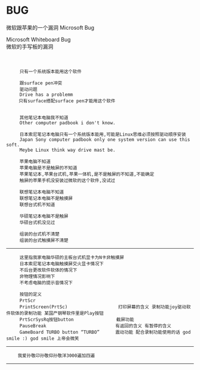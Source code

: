 # BUG
微软跟苹果的一个漏洞 Microsoft Bug


Microsoft Whiteboard Bug         </br>
微软的手写板的漏洞　　　　　　　　　</br>

　　
  
  
         只有一个系统版本能用这个软件
          
         跟surface pen冲突
         驱动问题
         Drive has a problemm
       　只有surface搭配surface pen才能用这个软件
         
         
         其他笔记本电脑我不知道
         Other computer padbook i don't know.
         
         日本索尼笔记本电脑只有一个系统版本能用,可能是Linux思维必须按照驱动顺序安装
         Japan Sony computer padbook only one system version can use this soft.
         Meybe Linux think way drive mast be.
         
         苹果电脑不知道
         苹果电脑是不是触屏的不知道
         苹果笔记本,苹果台式机,苹果一体机,是不是触屏的不知道,不能确定
         触屏的苹果手机没安装过微软的这个软件,没试过
         
         联想笔记本电脑不知道
         联想笔记本电脑不是触摸屏
         联想台式机不知道
         
         华硕笔记本电脑不是触屏
         华硕台式机没见过
         
         组装的台式机不清楚
         组装的台式触摸屏不清楚

----------

         这里指我家电脑华硕的主板台式机显卡为N卡非触摸屏
         日本索尼笔记本电脑触摸屏交火显卡情况下
         不后台更改软件软体的情况下
         非物理情况影响下
         不考虑电脑的提示音情况下
         
         按钮的定义
         PrtScr　　　　　　　　　　　　　　　　　
         PrintScreen(PrtSc)                   打印屏幕的含义 录制功能joy驱动软件软体的录制功能 某国产钢琴软件里是Play按钮
         PrtScrSysRq按钮button                截屏功能
         PauseBreak                          有返回的含义 有暂停的含义
         GameBoard TURBO button “TURBO” 　　　震动功能 配合录制功能使用的话 god smile :) god smile 上帝会微笑
         
----------

     　　我爱孙敬卬孙敬仰孙敬洋3000遍加四遍
       
----------


